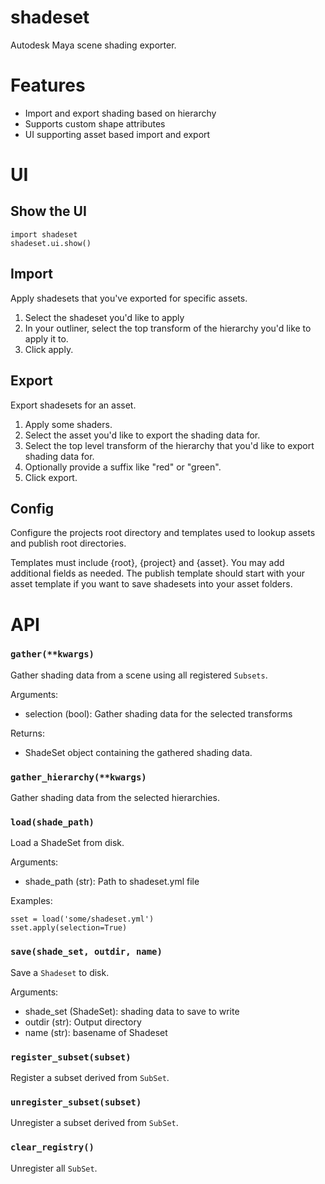 # shadeset

Autodesk Maya scene shading exporter.


# Features

- Import and export shading based on hierarchy
- Supports custom shape attributes
- UI supporting asset based import and export

# UI

## Show the UI
```
import shadeset
shadeset.ui.show()
```

## Import
Apply shadesets that you've exported for specific assets.

1. Select the shadeset you'd like to apply
2. In your outliner, select the top transform of the hierarchy you'd like to apply it to.
3. Click apply.



## Export
Export shadesets for an asset.

1. Apply some shaders.
2. Select the asset you'd like to export the shading data for.
2. Select the top level transform of the hierarchy that you'd like to export
shading data for.
3. Optionally provide a suffix like "red" or "green".
4. Click export.

## Config
Configure the projects root directory and templates used to lookup assets
and publish root directories.

Templates must include {root}, {project} and {asset}. You may add additional
fields as needed. The publish template should start with your asset template
if you want to save shadesets into your asset folders.



# API

### `gather(**kwargs)`
Gather shading data from a scene using all registered
`Subsets`.

Arguments:
- selection (bool): Gather shading data for the selected transforms

Returns:
- ShadeSet object containing the gathered shading data.


### `gather_hierarchy(**kwargs)`
Gather shading data from the selected hierarchies.


### `load(shade_path)`
Load a ShadeSet from disk.

Arguments:
- shade_path (str): Path to shadeset.yml file

Examples:
```
sset = load('some/shadeset.yml')
sset.apply(selection=True)
```

### `save(shade_set, outdir, name)`
Save a `Shadeset` to disk.

Arguments:
- shade_set (ShadeSet): shading data to save to write
- outdir (str): Output directory
- name (str): basename of Shadeset


### `register_subset(subset)`
Register a subset derived from `SubSet`.


### `unregister_subset(subset)`
Unregister a subset derived from `SubSet`.


### `clear_registry()`
Unregister all `SubSet`.
